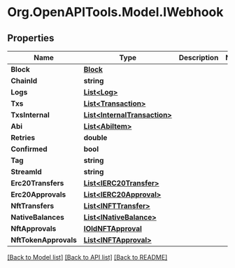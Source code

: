 # Org.OpenAPITools.Model.IWebhook

## Properties

Name | Type | Description | Notes
------------ | ------------- | ------------- | -------------
**Block** | [**Block**](Block.md) |  | 
**ChainId** | **string** |  | 
**Logs** | [**List&lt;Log&gt;**](Log.md) |  | 
**Txs** | [**List&lt;Transaction&gt;**](Transaction.md) |  | 
**TxsInternal** | [**List&lt;InternalTransaction&gt;**](InternalTransaction.md) |  | 
**Abi** | [**List&lt;AbiItem&gt;**](AbiItem.md) |  | 
**Retries** | **double** |  | 
**Confirmed** | **bool** |  | 
**Tag** | **string** |  | 
**StreamId** | **string** |  | 
**Erc20Transfers** | [**List&lt;IERC20Transfer&gt;**](IERC20Transfer.md) |  | 
**Erc20Approvals** | [**List&lt;IERC20Approval&gt;**](IERC20Approval.md) |  | 
**NftTransfers** | [**List&lt;INFTTransfer&gt;**](INFTTransfer.md) |  | 
**NativeBalances** | [**List&lt;INativeBalance&gt;**](INativeBalance.md) |  | 
**NftApprovals** | [**IOldNFTApproval**](IOldNFTApproval.md) |  | 
**NftTokenApprovals** | [**List&lt;INFTApproval&gt;**](INFTApproval.md) |  | 

[[Back to Model list]](../README.md#documentation-for-models) [[Back to API list]](../README.md#documentation-for-api-endpoints) [[Back to README]](../README.md)

